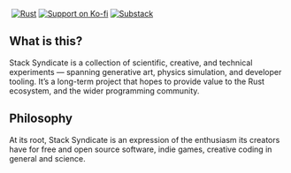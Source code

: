 <a target="_blank"><img alt='' src='https://img.shields.io/badge/License_- MIT-100000?style=for-the-badge&logo=&logoColor=white&labelColor=000000&color=7F0000'/></a>
[![Rust](https://img.shields.io/badge/Rust-000000?style=for-the-badge&logo=rust)](https://www.rust-lang.org/)
[![Support on Ko-fi](https://img.shields.io/badge/Donate-999999?style=for-the-badge&logo=ko-fi&label=ko-fi&labelColor=333333)](https://ko-fi.com/stacksyndicate)
[![Substack](https://img.shields.io/badge/Read-999999?style=for-the-badge&logo=Substack&label=Substack&labelColor=333333)](https://stacksyndicate.substack.com)
## What is this?

Stack Syndicate is a collection of scientific, creative, and technical experiments — spanning generative art, physics simulation, and developer tooling. It’s a long-term project that hopes to provide value to the Rust ecosystem, and the wider programming community.

## Philosophy

At its root, Stack Syndicate is an expression of the enthusiasm its creators have for free and open source software, indie games, creative coding in general and science.
